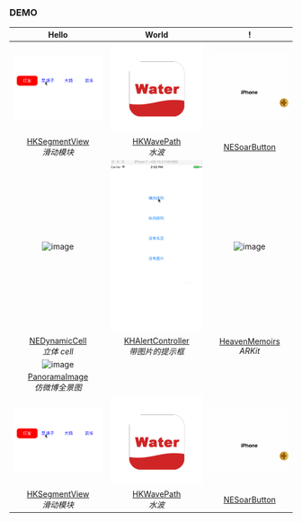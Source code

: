 

### DEMO

|Hello|World|!|
|:---:|:---:|:---:|
|![image](https://github.com/SherlockQi/HKNote/blob/master/HKSegmentView.gif)|![image](https://github.com/SherlockQi/HKNote/blob/master/wave.gif)|![image](https://github.com/SherlockQi/HKNote/blob/master/NESoarButton.gif)|
|[HKSegmentView](https://github.com/SherlockQi/HKSegmentView)<br>*滑动模块*|[HKWavePath](https://github.com/SherlockQi/HKWavePath)<br>*水波*|[NESoarButton](https://github.com/SherlockQi/NESoarButton)|
|![image](https://github.com/SherlockQi/HKNote/blob/master/DynamicCell.gif)|![image](https://github.com/SherlockQi/HKNote/blob/master/H.gif)|![image](https://github.com/SherlockQi/HeavenMemoirs/blob/master/H.gif)|
|[NEDynamicCell](https://github.com/SherlockQi/NEDynamicCell)<br>*立体 cell*|[KHAlertController](https://github.com/SherlockQi/KHAlertController)<br>*带图片的提示框*|[HeavenMemoirs](https://github.com/SherlockQi/HeavenMemoirs)<br>*ARKit*|
|![image](https://github.com/SherlockQi/HKNote/blob/master/PanoramaImage.gif)|||
|[PanoramaImage](https://github.com/SherlockQi/PanoramaImage)<br>*仿微博全景图*|||
|![image](https://github.com/SherlockQi/HKNote/blob/master/HKSegmentView.gif)|![image](https://github.com/SherlockQi/HKNote/blob/master/wave.gif)|![image](https://github.com/SherlockQi/HKNote/blob/master/NESoarButton.gif)|
|[HKSegmentView](https://github.com/SherlockQi/HKSegmentView)<br>*滑动模块*|[HKWavePath](https://github.com/SherlockQi/HKWavePath)<br>*水波*|[NESoarButton](https://github.com/SherlockQi/NESoarButton)|





